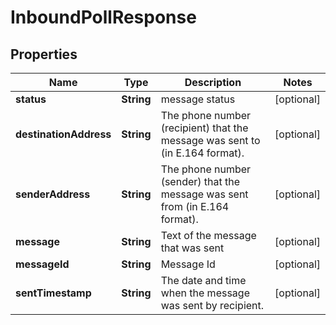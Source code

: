 
# InboundPollResponse

## Properties
Name | Type | Description | Notes
------------ | ------------- | ------------- | -------------
**status** | **String** | message status |  [optional]
**destinationAddress** | **String** | The phone number (recipient) that the message was sent to (in E.164 format).  |  [optional]
**senderAddress** | **String** | The phone number (sender) that the message was sent from (in E.164 format).  |  [optional]
**message** | **String** | Text of the message that was sent |  [optional]
**messageId** | **String** | Message Id |  [optional]
**sentTimestamp** | **String** | The date and time when the message was sent by recipient. |  [optional]



